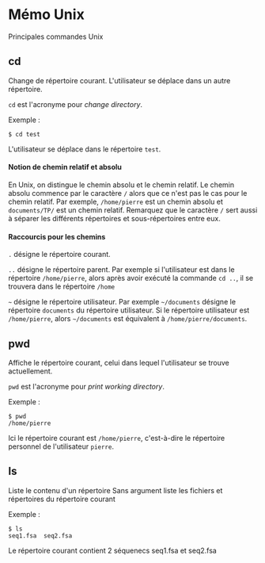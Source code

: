 # Mémo Unix

Principales commandes Unix


## cd

Change de répertoire courant. L'utilisateur se déplace dans un autre répertoire.

`cd` est l'acronyme pour *change directory*.

Exemple :
```
$ cd test
```
L'utilisateur se déplace dans le répertoire `test`.


#### Notion de chemin relatif et absolu

En Unix, on distingue le chemin absolu et le chemin relatif. Le chemin absolu commence par le caractère `/` alors que ce n'est pas le cas pour le chemin relatif. Par exemple, `/home/pierre` est un chemin absolu et `documents/TP/` est un chemin relatif. Remarquez que le caractère `/` sert aussi à séparer les différents répertoires et sous-répertoires entre eux.

#### Raccourcis pour les chemins

`.` désigne le répertoire courant.

`..` désigne le répertoire parent. Par exemple si l'utilisateur est dans le répertoire `/home/pierre`, alors après avoir exécuté la commande `cd ..`, il se trouvera dans le répertoire `/home`

`~` désigne le répertoire utilisateur. Par exemple `~/documents` désigne le répertoire `documents` du répertoire utilisateur. Si le répertoire utilisateur est `/home/pierre`, alors `~/documents` est équivalent à `/home/pierre/documents`.


## pwd

Affiche le répertoire courant, celui dans lequel l'utilisateur se trouve actuellement.

`pwd` est l'acronyme pour *print working directory*.

Exemple :
```
$ pwd
/home/pierre
```
Ici le répertoire courant est `/home/pierre`, c'est-à-dire le répertoire personnel de l'utilisateur `pierre`.

## ls

Liste le contenu d'un répertoire
Sans argument liste les fichiers et répertoires du répertoire courant

Exemple :
```
$ ls
seq1.fsa  seq2.fsa
```
Le répertoire courant contient 2 séquenecs seq1.fsa et seq2.fsa

